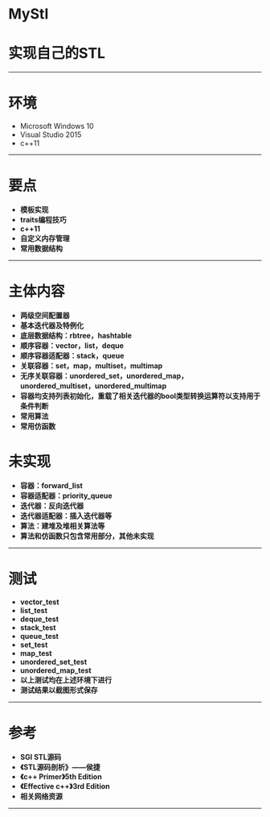 # MyStl
# 实现自己的STL
-------------------------

# 环境
- Microsoft Windows 10
- Visual Studio 2015
- c++11

--------------------------

# 要点
- **模板实现**
- **traits编程技巧**
- **c++11**
- **自定义内存管理**
- **常用数据结构**

----------------------------

# 主体内容
- **两级空间配置器**
- **基本迭代器及特例化**
- **底层数据结构：rbtree，hashtable**
- **顺序容器：vector，list，deque**
- **顺序容器适配器：stack，queue**
- **关联容器：set，map，multiset，multimap**
- **无序关联容器：unordered_set，unordered_map，unordered_multiset，unordered_multimap**
- **容器均支持列表初始化，重载了相关迭代器的bool类型转换运算符以支持用于条件判断**
- **常用算法** 
- **常用仿函数** 

# 未实现
- **容器：forward_list**
- **容器适配器：priority_queue**
- **迭代器：反向迭代器**
- **迭代器适配器：插入迭代器等**
- **算法：建堆及堆相关算法等**
- **算法和仿函数只包含常用部分，其他未实现**

------------------------------

# 测试
- **vector_test**
- **list_test**
- **deque_test**
- **stack_test**
- **queue_test**
- **set_test**
- **map_test**
- **unordered_set_test**
- **unordered_map_test**
- **以上测试均在上述环境下进行**
- **测试结果以截图形式保存**

------------------------------

# 参考
- **SGI STL源码**
- **《STL源码剖析》——侯捷**
- **《c++ Primer》5th Edition**
- **《Effective c++》3rd Edition**
- **相关网络资源**

------------------------------


